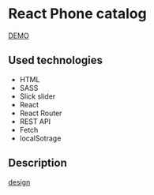 # React Phone catalog

[DEMO](https://fantazer-nure.github.io/react-phone-catalog/)

## Used technologies
  * HTML
  * SASS
  * Slick slider
  * React
  * React Router
  * REST API
  * Fetch
  * localSotrage

## Description
[design](https://www.figma.com/file/uEetgWenSRxk9jgiym6Yzp/Phone-catalog-redesign?node-id=1%3A2)
